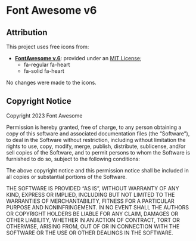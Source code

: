 # Font Awesome v6 
## Attribution

This project uses free icons from:
 * **[FontAwesome v.6](https://fontawesome.com/icons)**: provided under an [MIT License](https://fontawesome.com/license/free#code);
   -  fa-regular fa-heart
   -  fa-solid fa-heart

No changes were made to the icons.

## Copyright Notice

Copyright 2023 Font Awesome

Permission is hereby granted, free of charge, to any person obtaining a copy of this software and associated documentation files (the “Software”), to deal in the Software without restriction, including without limitation the rights to use, copy, modify, merge, publish, distribute, sublicense, and/or sell copies of the Software, and to permit persons to whom the Software is furnished to do so, subject to the following conditions:

The above copyright notice and this permission notice shall be included in all copies or substantial portions of the Software.

THE SOFTWARE IS PROVIDED “AS IS”, WITHOUT WARRANTY OF ANY KIND, EXPRESS OR IMPLIED, INCLUDING BUT NOT LIMITED TO THE WARRANTIES OF MERCHANTABILITY, FITNESS FOR A PARTICULAR PURPOSE AND NONINFRINGEMENT. IN NO EVENT SHALL THE AUTHORS OR COPYRIGHT HOLDERS BE LIABLE FOR ANY CLAIM, DAMAGES OR OTHER LIABILITY, WHETHER IN AN ACTION OF CONTRACT, TORT OR OTHERWISE, ARISING FROM, OUT OF OR IN CONNECTION WITH THE SOFTWARE OR THE USE OR OTHER DEALINGS IN THE SOFTWARE.
